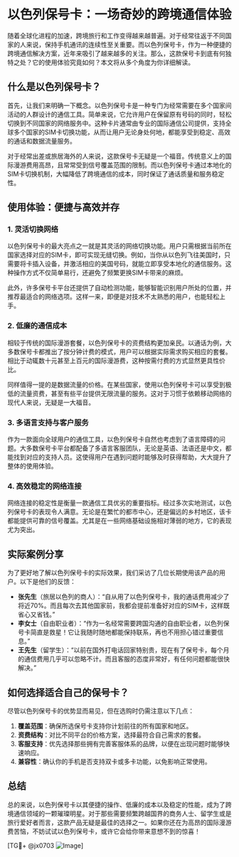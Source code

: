 # 以色列保号卡：一场奇妙的跨境通信体验

随着全球化进程的加速，跨境旅行和工作变得越来越普遍。对于经常往返于不同国家的人来说，保持手机通讯的连续性至关重要。而以色列保号卡，作为一种便捷的跨境通信解决方案，近年来吸引了越来越多的关注。那么，这款保号卡到底有何独特之处？它的使用体验究竟如何？本文将从多个角度为你详细解读。

## 什么是以色列保号卡？

首先，让我们来明确一下概念。以色列保号卡是一种专门为经常需要在多个国家间活动的人群设计的通信工具。简单来说，它允许用户在保留原有号码的同时，轻松切换到不同国家的网络服务中。这种卡片通常由专业的国际通信公司提供，支持全球多个国家的SIM卡切换功能，从而让用户无论身处何地，都能享受到稳定、高效的通话和数据流量服务。

对于经常出差或旅居海外的人来说，这款保号卡无疑是一个福音。传统意义上的国际漫游费用高昂，且常常受到信号覆盖范围的限制。而以色列保号卡通过本地化的SIM卡切换机制，大幅降低了跨境通信的成本，同时保证了通话质量和服务稳定性。

## 使用体验：便捷与高效并存

### 1. 灵活切换网络

以色列保号卡的最大亮点之一就是其灵活的网络切换功能。用户只需根据当前所在国家选择对应的SIM卡，即可实现无缝切换。例如，当你从以色列飞往美国时，只需要将卡插入设备，并激活相应的美国号码，就能立即享受本地化的通信服务。这种操作方式不仅简单易行，还避免了频繁更换SIM卡带来的麻烦。

此外，许多保号卡平台还提供了自动检测功能，能够智能识别用户所处的位置，并推荐最适合的网络选项。这样一来，即便是对技术不太熟悉的用户，也能轻松上手。

### 2. 低廉的通信成本

相较于传统的国际漫游套餐，以色列保号卡的资费结构更加亲民。以通话为例，大多数保号卡都推出了按分钟计费的模式，用户可以根据实际需求购买相应的套餐。相比于动辄数十元甚至上百元的国际漫游费，这种按需付费的方式显然更具性价比。

同样值得一提的是数据流量的价格。在某些国家，使用以色列保号卡可以享受到极低的流量资费，甚至有些平台提供无限流量的服务。这对于习惯于依赖移动网络的现代人来说，无疑是一大福音。

### 3. 多语言支持与客户服务

作为一款面向全球用户的通信工具，以色列保号卡自然也考虑到了语言障碍的问题。大多数保号卡平台都配备了多语言客服团队，无论是英语、法语还是中文，都能找到对应的支持人员。这使得用户在遇到问题时能够及时获得帮助，大大提升了整体的使用体验。

### 4. 高效稳定的网络连接

网络连接的稳定性是衡量一款通信工具优劣的重要指标。经过多次实地测试，以色列保号卡的表现令人满意。无论是在繁忙的都市中心，还是偏远的乡村地区，该卡都能提供可靠的信号覆盖。尤其是在一些网络基础设施相对薄弱的地方，它的表现尤为突出。

## 实际案例分享

为了更好地了解以色列保号卡的实际效果，我们采访了几位长期使用该产品的用户。以下是他们的反馈：

- **张先生**（旅居以色列的商人）：“自从用了以色列保号卡，我的通话费用减少了将近70%。而且每次去其他国家前，我都会提前准备好对应的SIM卡，这样既省心又省钱。”
- **李女士**（自由职业者）：“作为一名经常需要跨国沟通的自由职业者，以色列保号卡简直是救星！它让我随时随地都能保持联系，再也不用担心错过重要信息。”
- **王先生**（留学生）：“以前在国外打电话回家特别贵，现在有了保号卡，每个月的通信费用几乎可以忽略不计。而且客服的态度非常好，有任何问题都能很快解决。”

## 如何选择适合自己的保号卡？

尽管以色列保号卡的优势显而易见，但在选购时仍需注意以下几点：

1. **覆盖范围**：确保所选保号卡支持你计划前往的所有国家和地区。
2. **资费结构**：对比不同平台的价格方案，选择最符合自己需求的套餐。
3. **客服支持**：优先选择那些拥有完善客服体系的品牌，以便在出现问题时能够快速响应。
4. **兼容性**：确认你的手机是否支持双卡或多卡功能，以免影响正常使用。

## 总结

总的来说，以色列保号卡以其便捷的操作、低廉的成本以及稳定的性能，成为了跨境通信领域的一颗璀璨明星。对于那些需要频繁跨越国界的商务人士、留学生或是旅行爱好者而言，这款产品无疑是最佳的选择之一。如果你还在为高昂的国际漫游费苦恼，不妨试试以色列保号卡，或许它会给你带来意想不到的惊喜！

[TG💪+ @jx0703 ![Image](https://github.com/user-attachments/assets/dbca1d08-cadb-493c-b0ec-ad6f7a83f270)]